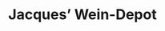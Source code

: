 ---
title: "Jacques’ Wein-Depot"
url: /muenchen/jacques-wein-depot-nymphenburger-strasse/
shop: Wein
---